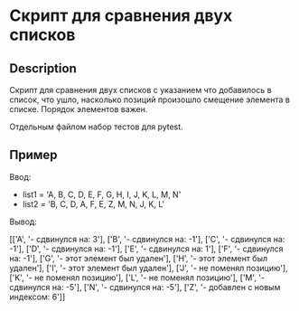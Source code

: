 # Скрипт для сравнения двух списков

## Description

Скрипт для сравнения двух списков с указанием что добавилось в список, 
что ушло, насколько позиций произошло смещение элемента в списке. 
Порядок элементов важен.

Отдельным файлом набор тестов для pytest.

## Пример

Ввод:
* list1 = 'A, B, C, D, E, F, G, H, I, J, K, L, M, N'
* list2 = 'B, C, D, A, F, E, Z, M, N, J, K, L'

Вывод:

[['A', '- сдвинулся на: 3'], 
['B', '- сдвинулся на: -1'], 
['C', '- сдвинулся на: -1'], 
['D', '- сдвинулся на: -1'], 
['E', '- сдвинулся на: 1'], 
['F', '- сдвинулся на: -1'], 
['G', '- этот элемент был удален'], 
['H', '- этот элемент был удален'], 
['I', '- этот элемент был удален'], 
['J', '- не поменял позицию'], 
['K', '- не поменял позицию'], 
['L', '- не поменял позицию'], 
['M', '- сдвинулся на: -5'], 
['N', '- сдвинулся на: -5'], 
['Z', '- добавлен с новым индексом: 6']]